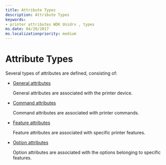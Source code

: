 ```yaml
---
title: Attribute Types
description: Attribute Types
keywords:
- printer attributes WDK Unidrv , types
ms.date: 04/20/2017
ms.localizationpriority: medium
---
```


# Attribute Types





Several types of attributes are defined, consisting of:

-   [General attributes](general-attributes.md)

    General attributes are associated with the printer device.

-   [Command attributes](command-attributes.md)

    Command attributes are associated with printer commands.

-   [Feature attributes](feature-attributes.md)

    Feature attributes are associated with specific printer features.

-   [Option attributes](option-attributes.md)

    Option attributes are associated with the options belonging to specific features.

 

 




